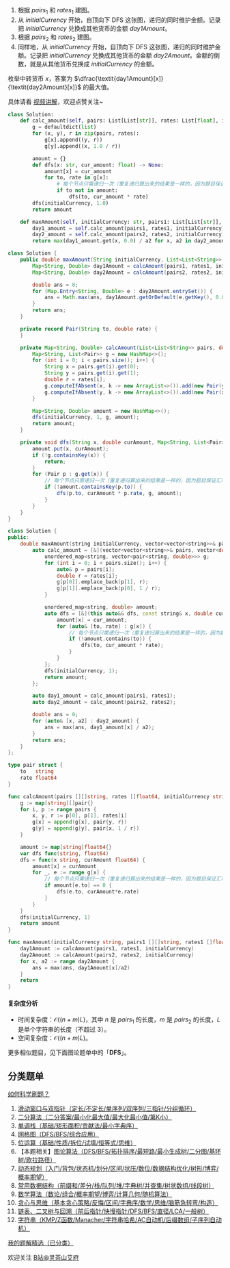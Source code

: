 1. 根据 $\textit{pairs}_1$ 和 $\textit{rates}_1$ 建图。
2. 从 $\textit{initialCurrency}$ 开始，自顶向下 DFS 这张图，递归的同时维护金额。记录把 $\textit{initialCurrency}$ 兑换成其他货币的金额 $\textit{day1Amount}$。
3. 根据 $\textit{pairs}_2$ 和 $\textit{rates}_2$ 建图。
4. 同样地，从 $\textit{initialCurrency}$ 开始，自顶向下 DFS 这张图，递归的同时维护金额。记录把 $\textit{initialCurrency}$ 兑换成其他货币的金额 $\textit{day2Amount}$。金额的倒数，就是从其他货币兑换成 $\textit{initialCurrency}$ 的金额。

枚举中转货币 $x$，答案为 $\dfrac{\textit{day1Amount}[x]}{\textit{day2Amount}[x]}$ 的最大值。

具体请看 [视频讲解](https://www.bilibili.com/video/BV1pnqZYKEqr/?t=6m10s)，欢迎点赞关注~

```py [sol-Python3]
class Solution:
    def calc_amount(self, pairs: List[List[str]], rates: List[float], initialCurrency: str) -> Dict[str, float]:
        g = defaultdict(list)
        for (x, y), r in zip(pairs, rates):
            g[x].append((y, r))
            g[y].append((x, 1.0 / r))

        amount = {}
        def dfs(x: str, cur_amount: float) -> None:
            amount[x] = cur_amount
            for to, rate in g[x]:
                # 每个节点只需递归一次（重复递归算出来的结果是一样的，因为题目保证汇率没有矛盾）
                if to not in amount:
                    dfs(to, cur_amount * rate)
        dfs(initialCurrency, 1.0)
        return amount

    def maxAmount(self, initialCurrency: str, pairs1: List[List[str]], rates1: List[float], pairs2: List[List[str]], rates2: List[float]) -> float:
        day1_amount = self.calc_amount(pairs1, rates1, initialCurrency)
        day2_amount = self.calc_amount(pairs2, rates2, initialCurrency)
        return max(day1_amount.get(x, 0.0) / a2 for x, a2 in day2_amount.items())
```

```java [sol-Java]
class Solution {
    public double maxAmount(String initialCurrency, List<List<String>> pairs1, double[] rates1, List<List<String>> pairs2, double[] rates2) {
        Map<String, Double> day1Amount = calcAmount(pairs1, rates1, initialCurrency);
        Map<String, Double> day2Amount = calcAmount(pairs2, rates2, initialCurrency);

        double ans = 0;
        for (Map.Entry<String, Double> e : day2Amount.entrySet()) {
            ans = Math.max(ans, day1Amount.getOrDefault(e.getKey(), 0.0) / e.getValue());
        }
        return ans;
    }

    private record Pair(String to, double rate) {
    }

    private Map<String, Double> calcAmount(List<List<String>> pairs, double[] rates, String initialCurrency) {
        Map<String, List<Pair>> g = new HashMap<>();
        for (int i = 0; i < pairs.size(); i++) {
            String x = pairs.get(i).get(0);
            String y = pairs.get(i).get(1);
            double r = rates[i];
            g.computeIfAbsent(x, k -> new ArrayList<>()).add(new Pair(y, r));
            g.computeIfAbsent(y, k -> new ArrayList<>()).add(new Pair(x, 1 / r));
        }

        Map<String, Double> amount = new HashMap<>();
        dfs(initialCurrency, 1, g, amount);
        return amount;
    }

    private void dfs(String x, double curAmount, Map<String, List<Pair>> g, Map<String, Double> amount) {
        amount.put(x, curAmount);
        if (!g.containsKey(x)) {
            return;
        }
        for (Pair p : g.get(x)) {
            // 每个节点只需递归一次（重复递归算出来的结果是一样的，因为题目保证汇率没有矛盾）
            if (!amount.containsKey(p.to)) {
                dfs(p.to, curAmount * p.rate, g, amount);
            }
        }
    }
}
```

```cpp [sol-C++]
class Solution {
public:
    double maxAmount(string initialCurrency, vector<vector<string>>& pairs1, vector<double>& rates1, vector<vector<string>>& pairs2, vector<double>& rates2) {
        auto calc_amount = [&](vector<vector<string>>& pairs, vector<double>& rates) {
            unordered_map<string, vector<pair<string, double>>> g;
            for (int i = 0; i < pairs.size(); i++) {
                auto& p = pairs[i];
                double r = rates[i];
                g[p[0]].emplace_back(p[1], r);
                g[p[1]].emplace_back(p[0], 1 / r);
            }

            unordered_map<string, double> amount;
            auto dfs = [&](this auto&& dfs, const string& x, double cur_amount) -> void {
                amount[x] = cur_amount;
                for (auto& [to, rate] : g[x]) {
                    // 每个节点只需递归一次（重复递归算出来的结果是一样的，因为题目保证汇率没有矛盾）
                    if (!amount.contains(to)) {
                        dfs(to, cur_amount * rate);
                    }
                }
            };
            dfs(initialCurrency, 1);
            return amount;
        };

        auto day1_amount = calc_amount(pairs1, rates1);
        auto day2_amount = calc_amount(pairs2, rates2);

        double ans = 0;
        for (auto& [x, a2] : day2_amount) {
            ans = max(ans, day1_amount[x] / a2);
        }
        return ans;
    }
};
```

```go [sol-Go]
type pair struct {
	to   string
	rate float64
}

func calcAmount(pairs [][]string, rates []float64, initialCurrency string) map[string]float64 {
	g := map[string][]pair{}
	for i, p := range pairs {
		x, y, r := p[0], p[1], rates[i]
		g[x] = append(g[x], pair{y, r})
		g[y] = append(g[y], pair{x, 1 / r})
	}

	amount := map[string]float64{}
	var dfs func(string, float64)
	dfs = func(x string, curAmount float64) {
		amount[x] = curAmount
		for _, e := range g[x] {
			// 每个节点只需递归一次（重复递归算出来的结果是一样的，因为题目保证汇率没有矛盾）
			if amount[e.to] == 0 {
				dfs(e.to, curAmount*e.rate)
			}
		}
	}
	dfs(initialCurrency, 1)
	return amount
}

func maxAmount(initialCurrency string, pairs1 [][]string, rates1 []float64, pairs2 [][]string, rates2 []float64) (ans float64) {
	day1Amount := calcAmount(pairs1, rates1, initialCurrency)
	day2Amount := calcAmount(pairs2, rates2, initialCurrency)
	for x, a2 := range day2Amount {
		ans = max(ans, day1Amount[x]/a2)
	}
	return
}
```

#### 复杂度分析

- 时间复杂度：$\mathcal{O}((n+m)L)$，其中 $n$ 是 $\textit{pairs}_1$ 的长度，$m$ 是 $\textit{pairs}_2$ 的长度，$L$ 是单个字符串的长度（不超过 $3$）。
- 空间复杂度：$\mathcal{O}((n+m)L)$。

更多相似题目，见下面图论题单中的「**DFS**」。

## 分类题单

[如何科学刷题？](https://leetcode.cn/circle/discuss/RvFUtj/)

1. [滑动窗口与双指针（定长/不定长/单序列/双序列/三指针/分组循环）](https://leetcode.cn/circle/discuss/0viNMK/)
2. [二分算法（二分答案/最小化最大值/最大化最小值/第K小）](https://leetcode.cn/circle/discuss/SqopEo/)
3. [单调栈（基础/矩形面积/贡献法/最小字典序）](https://leetcode.cn/circle/discuss/9oZFK9/)
4. [网格图（DFS/BFS/综合应用）](https://leetcode.cn/circle/discuss/YiXPXW/)
5. [位运算（基础/性质/拆位/试填/恒等式/思维）](https://leetcode.cn/circle/discuss/dHn9Vk/)
6. 【本题相关】[图论算法（DFS/BFS/拓扑排序/最短路/最小生成树/二分图/基环树/欧拉路径）](https://leetcode.cn/circle/discuss/01LUak/)
7. [动态规划（入门/背包/状态机/划分/区间/状压/数位/数据结构优化/树形/博弈/概率期望）](https://leetcode.cn/circle/discuss/tXLS3i/)
8. [常用数据结构（前缀和/差分/栈/队列/堆/字典树/并查集/树状数组/线段树）](https://leetcode.cn/circle/discuss/mOr1u6/)
9. [数学算法（数论/组合/概率期望/博弈/计算几何/随机算法）](https://leetcode.cn/circle/discuss/IYT3ss/)
10. [贪心与思维（基本贪心策略/反悔/区间/字典序/数学/思维/脑筋急转弯/构造）](https://leetcode.cn/circle/discuss/g6KTKL/)
11. [链表、二叉树与回溯（前后指针/快慢指针/DFS/BFS/直径/LCA/一般树）](https://leetcode.cn/circle/discuss/K0n2gO/)
12. [字符串（KMP/Z函数/Manacher/字符串哈希/AC自动机/后缀数组/子序列自动机）](https://leetcode.cn/circle/discuss/SJFwQI/)

[我的题解精选（已分类）](https://github.com/EndlessCheng/codeforces-go/blob/master/leetcode/SOLUTIONS.md)

欢迎关注 [B站@灵茶山艾府](https://space.bilibili.com/206214)
